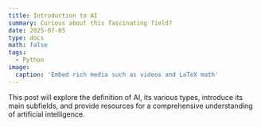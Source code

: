 ```yaml
---
title: Introduction to AI 
summary: Curious about this fascinating field?
date: 2025-07-05
type: docs
math: false
tags:
  - Python
image:
  caption: 'Embed rich media such as videos and LaTeX math'
---
```


This post will explore the definition of AI, its various types, introduce its main subfields, and provide resources for a comprehensive understanding of artificial intelligence.

<!-- ## Cite

## Overview AI Subfields

**VIDEO IBM 7 types of ai** (to demistify)

**VIDEO AIVS ML VS DL** (to understand better relation of most hype subfields)

**IMAGE**
 
## Beginner friendly resuources

If you enjoy bedtime reading, this course..

## Beyond the Basics 

-> you might want to check the following repository where i will be updating links of learning resources about bioinfomratics and ai 

#### Did you find this page helpful? Consider sharing it 🙌 -->
